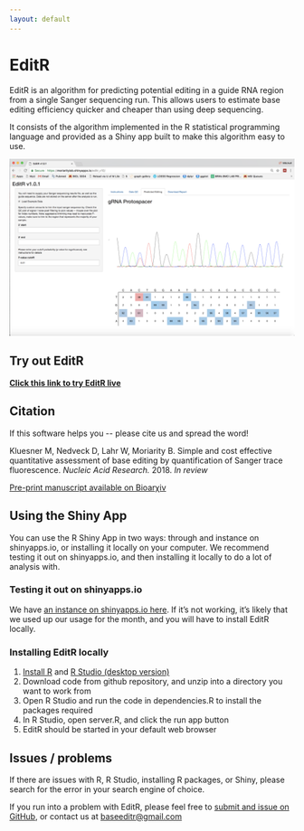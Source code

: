 ```yaml
---
layout: default
---
```


# EditR

EditR is an algorithm for predicting potential editing in a guide RNA region from a single Sanger sequencing run. This allows users to estimate base editing efficiency quicker and cheaper than using deep sequencing.



It consists of the algorithm implemented in the R statistical programming language and provided as a Shiny app built to make this algorithm easy to use.



![Example data loaded in EditR](./assets/editr_screenshot_v1.0.1.png)

## Try out EditR

[**Click this link to try EditR live**](https://moriaritylab.shinyapps.io/editr_v10/)

## Citation


If this software helps you -- please cite us and spread the word!


Kluesner M, Nedveck D, Lahr W, Moriarity B. Simple and cost effective quantitative assessment of base editing by quantification of Sanger trace fluorescence. *Nucleic Acid Research.* 2018. *In review*

[Pre-print manuscript available on Bioarχiv](https://www.biorxiv.org/content/early/2017/11/05/213496)



## Using the Shiny App



You can use the R Shiny App in two ways: through and instance on shinyapps.io, or installing it locally on your computer. We recommend testing it out on shinyapps.io, and then installing it locally to do a lot of analysis with.



### Testing it out on shinyapps.io

We have [an instance on shinyapps.io here](https://moriaritylab.shinyapps.io/editr_v10/). If it’s not working, it’s likely that we used up our usage for the month, and you will have to install EditR locally.



### Installing EditR locally


1. [Install R](https://cran.r-project.org/) and [R Studio (desktop version)](https://www.rstudio.com/products/rstudio/download/#download)
2. Download code from github repository, and unzip into a directory you want to work from
3. Open R Studio and run the code in dependencies.R to install the packages required
4. In R Studio, open server.R, and click the run app button
5. EditR should be started in your default web browser

## Issues / problems

If there are issues with R, R Studio, installing R packages, or Shiny, please search for the error in your search engine of choice.

If you run into a problem with EditR, please feel free to [submit and issue on GitHub](https://github.com/MoriarityLab/EditR/issues), or contact us at baseeditr@gmail.com

